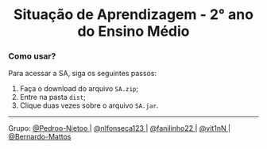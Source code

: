 <div align="center">
  <h1> Situação de Aprendizagem - 2° ano do Ensino Médio </h1>
</div>

<h3> Como usar? </h3>
<p> Para acessar a SA, siga os seguintes passos:
<ol>
  <li>Faça o download do arquivo <code>SA.zip</code>;</li>
  <li>Entre na pasta <code>dist</code>;</li>
  <li>Clique duas vezes sobre o arquivo <code>SA.jar</code>.</li>
</ol>

<hr>

<p>
  Grupo:
  <a href="https://github.com/Pedroo-Nietoo">
    @Pedroo-Nietoo
  </a>
  |
  <a href="https://github.com/nlfonseca123">
    @nlfonseca123
  </a>
  |
  <a href="https://github.com/fanilinho22">
    @fanilinho22
  </a>
  |
  <a href="https://github.com/nlfonseca123">
    @vit1nN
  </a>
  |
  <a href="https://github.com/Bernardo-Mattos">
    @Bernardo-Mattos
  </a>
</p>
